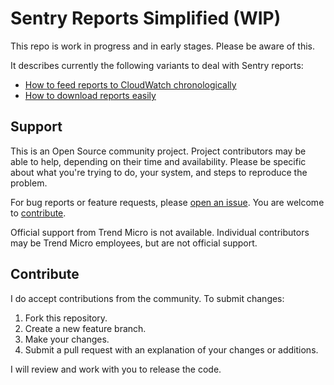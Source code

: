 # Sentry Reports Simplified (WIP)

This repo is work in progress and in early stages. Please be aware of this.

It describes currently the following variants to deal with Sentry reports:

- [How to feed reports to CloudWatch chronologically](docs/reports-to-cloudwatch.md)
- [How to download reports easily](docs/download-reports.md)

## Support

This is an Open Source community project. Project contributors may be able to help, depending on their time and availability. Please be specific about what you're trying to do, your system, and steps to reproduce the problem.

For bug reports or feature requests, please [open an issue](../../issues). You are welcome to [contribute](#contribute).

Official support from Trend Micro is not available. Individual contributors may be Trend Micro employees, but are not official support.

## Contribute

I do accept contributions from the community. To submit changes:

1. Fork this repository.
2. Create a new feature branch.
3. Make your changes.
4. Submit a pull request with an explanation of your changes or additions.

I will review and work with you to release the code.